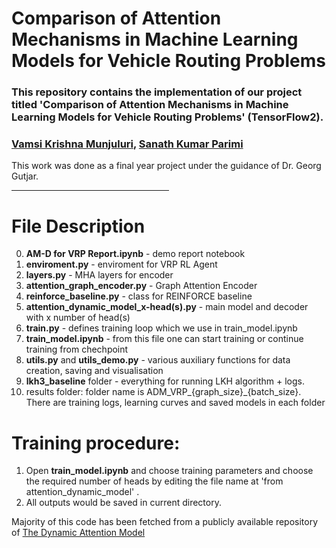 # Comparison of Attention Mechanisms in Machine Learning Models for Vehicle Routing Problems

### This repository contains the implementation of our project titled 'Comparison of Attention Mechanisms in Machine Learning Models for Vehicle Routing Problems' (TensorFlow2). 

### <a href="https://github.com/mvkrishna2001/">Vamsi Krishna Munjuluri</a>, <a href="https://github.com/alexeypustynnikov">Sanath Kumar Parimi</a>

This work was done as a final year project under the guidance of Dr. Georg Gutjar.
 
<hr style="width:50%;text-align:left;margin-left:0">

# File Description

 0) **AM-D for VRP Report.ipynb** - demo report notebook
 1) **enviroment.py** - enviroment for VRP RL Agent
 2) **layers.py** - MHA layers for encoder
 3) **attention_graph_encoder.py** - Graph Attention Encoder
 4) **reinforce_baseline.py** - class for REINFORCE baseline
 5) **attention_dynamic_model_x-head(s).py** - main model and decoder with x number of head(s)
 6) **train.py** - defines training loop which we use in train_model.ipynb
 7) **train_model.ipynb** - from this file one can start training or continue training from chechpoint
 8) **utils.py** and **utils_demo.py** - various auxiliary functions for data creation, saving and visualisation
 9) **lkh3_baseline** folder - everything for running LKH algorithm + logs.
 10) results folder: folder name is ADM_VRP_{graph_size}_{batch_size}. There are training logs, learning curves and saved models in each folder 
 
 # Training procedure:
  1) Open  **train_model.ipynb** and choose training parameters and choose the required number of heads by editing the file name at 'from attention_dynamic_model' .
  2) All outputs would be saved in current directory.

Majority of this code has been fetched from a publicly available repository of <a href="https://github.com/d-eremeev/ADM-VRP/"> The Dynamic Attention Model </a> 
